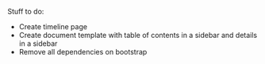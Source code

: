 Stuff to do:

- Create timeline page
- Create document template with table of contents in a sidebar and
  details in a sidebar
- Remove all dependencies on bootstrap